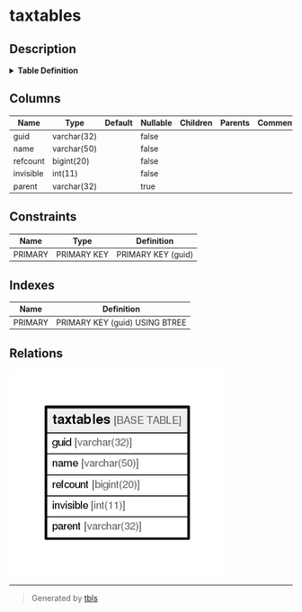 # taxtables

## Description

<details>
<summary><strong>Table Definition</strong></summary>

```sql
CREATE TABLE `taxtables` (
  `guid` varchar(32) NOT NULL,
  `name` varchar(50) NOT NULL,
  `refcount` bigint(20) NOT NULL,
  `invisible` int(11) NOT NULL,
  `parent` varchar(32) DEFAULT NULL,
  PRIMARY KEY (`guid`)
) ENGINE=InnoDB DEFAULT CHARSET=utf8
```

</details>

## Columns

| Name      | Type        | Default | Nullable | Children | Parents | Comment |
| --------- | ----------- | ------- | -------- | -------- | ------- | ------- |
| guid      | varchar(32) |         | false    |          |         |         |
| name      | varchar(50) |         | false    |          |         |         |
| refcount  | bigint(20)  |         | false    |          |         |         |
| invisible | int(11)     |         | false    |          |         |         |
| parent    | varchar(32) |         | true     |          |         |         |

## Constraints

| Name    | Type        | Definition         |
| ------- | ----------- | ------------------ |
| PRIMARY | PRIMARY KEY | PRIMARY KEY (guid) |

## Indexes

| Name    | Definition                     |
| ------- | ------------------------------ |
| PRIMARY | PRIMARY KEY (guid) USING BTREE |

## Relations

![er](taxtables.png)

---

> Generated by [tbls](https://github.com/k1LoW/tbls)
